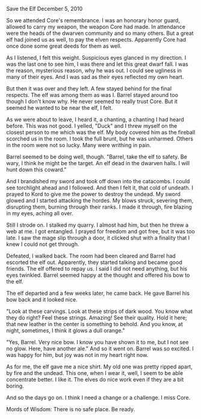Save the Elf
December 5, 2010

So we attended Core's remembrance. I was an honorary honor guard, allowed to carry my weapon, the weapon Core had made. In attendance were the heads of the dwarven community and so many others. But a great elf had joined us as well, to pay the elven respects. Apparently Core had once done some great deeds for them as well.

As I listened, I felt this weight. Suspicious eyes glanced in my direction. I was the last one to see him, I was there and let this great dwarf fall. I was the reason, mysterious reason, why he was out. I could see ugliness in many of their eyes. And I was sad as their eyes reflected my own heart.

But then it was over and they left. A few stayed behind for the final respects. The elf was among them as was I. Barrel stayed around too though I don't know why. He never seemed to really trust Core. But it seemed he wanted to be near the elf, I felt.

As we were about to leave, I heard it, a chanting, a chanting I had heard before. This was not good. I yelled, "Duck" and I threw myself on the closest person to me which was the elf. My body covered him as the fireball scorched us in the room. I took the full brunt, but he was unharmed. Others in the room were not so lucky. Many were writhing in pain.

Barrel seemed to be doing well, though. "Barrel, take the elf to safety. Be wary, I think he might be the target. An elf dead in the dwarven halls. I will hunt down this coward."

And I brandished my sword and took off down into the catacombs. I could see torchlight ahead and I followed. And then I felt it, that cold of undeath. I prayed to Kord to give me the power to destroy the undead. My sword glowed and I started attacking the hordes. My blows struck, severing them, disrupting them, burning through their ranks. I made it through, fire blazing in my eyes, aching all over.

Still I strode on. I stalked my quarry. I almost had him, but then he threw a web at me. I got entangled. I prayed for freedom and got free, but it was too late. I saw the mage slip through a door, it clicked shut with a finality that I knew I could not get through.

Defeated, I walked back. The room had been cleared and Barrel had escorted the elf out. Apparently, they started talking and became good friends. The elf offered to repay us. I said I did not need anything, but his eyes twinkled. Barrel seemed happy at the thought and offered his bow to the elf.

The elf departed and a few weeks later, he came back. He gave Barrel his bow back and it looked nice.

"Look at these carvings. Look at these strips of dark wood. You know what they do right?  Feel these strings. Amazing! See their quality. Hold it here; that new leather in the center is something to behold. And you know, at night, sometimes, I think it glows a dull orange."

"Yes, Barrel. Very nice bow. I know you have shown it to me, but I not see no glow. Here, have another ale." And so it went on. Barrel was so excited. I was happy for him, but joy was not in my heart right now.

As for me, the elf gave me a nice shirt. My old one was pretty ripped apart, by fire and the undead. This one, when I wear it, well, I seem to be able concentrate better. I like it. The elves do nice work even if they are a bit boring.

And so the days go on. I think I need a change or a challenge. I miss Core.

Mords of Wisdom: There is no safe place. Be ready.